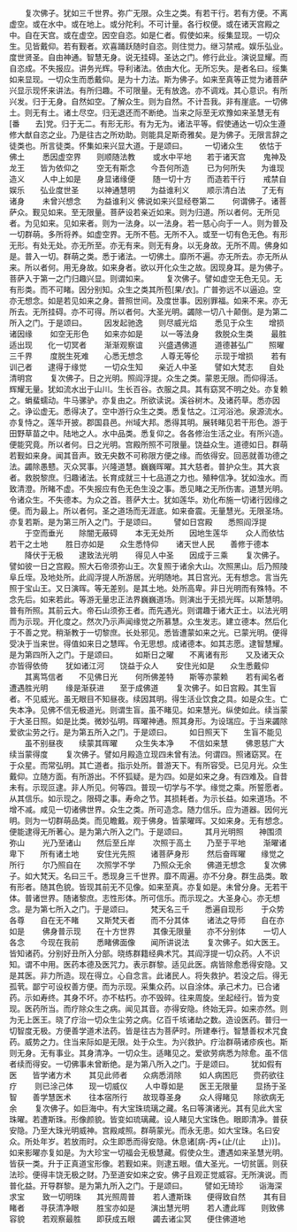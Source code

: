 <!-- { "loadSidebar": true } -->
　　复次佛子。犹如三千世界。弥广无限。众生之类。有若干行。若有方便。不离虚空。或在水中。或在地上。或分陀利。不可计量。各行权便。或在诸天宫殿之中。自在天宫。或在虚空。因空自恣。如是仁者。假使如来。绥集显现。一切众生。见皆戴仰。若有觐者。欢喜踊跃随时自恣。则住觉力。继习禁戒。娱乐弘业。度世贤圣。自由神通。智慧无身。说无挂碍。圣达之门。修行此业。演说显耀。而自恣成。不失报应。讲务光辉。导利诸法。依由大化。无所忘失。是者名曰。绥集如来显现。一切众生而悉戴仰。是为十力法。斯为佛子。如来至真等正觉为诸菩萨兴显示现怀来讲法。有所归趣。不可限量。无有放逸。亦不调戏。其心意识。有所兴发。归于无身。自然如空。了解众生。则为自然。不计吾我。非有崖底。一切佛土。则无有土。诸土尽空。归无退还而不断绝。当来之际至无欢豫如来圣慧无有[番　　去]党。归于无二。有形无形。有为无为。诸法平等。假使通达一切众生遵修大猷自恣之业。乃是往古之所劝助。则能具足斯奇雅矣。是为佛子。无限言辞之徒类也。所言徒类。怀集如来兴显大道。于是颂曰。
　　一切诸众生　　依怙于佛土
　　悉因虚空界　　则顺随法教
　　或水中平地　　若于诸天宫
　　鬼神及龙王　　皆为依仰之
　　空无有斯念　　今吾何所造
　　已为何所失　　为谁现造义
　　人中上如是　　身显诸缘便
　　随一切十方　　而造若干行
　　戒禁自娱乐　　弘业度世圣
　　以神通慧明　　为益谁利义
　　顺示清白法　　了无有诸身
　　未曾兴想念　　为益谁利义
佛说如来兴显经卷第二
　　何谓佛子。诸菩萨众。觐见如来。至无限量。菩萨设若亲近如来。则为归道。所以者何。无所见者。为见如来。见如来者。则为一法身。以一法身。若一慈心向于一人。则为普及一切群萌。多所将养。如虚空界。无所不苞。无所不入。或至一切有色无色。有形无形。有处无处。亦无所至。亦无有来。则无有身。以无身故。无所不周。佛身如是。普入一切。群萌之类。悉于诸法。一切佛土。靡所不遍。亦无所去。亦无所从来。所以者何。用无身故。如来身者。欲以开化众生之故。因现身耳。是为佛子。菩萨入于第一之门归趣兴显。则谓如来。
　　复次佛子。譬如虚空无色无见。无有形类。而不可睹。因分别知。众生之类其所苞[果/衣]。广普弥远不以逼迫。空亦无想念。如是若见如来之身。普照世间。及度世事。因别罪福。如来不来。亦无所去。无所挂碍。亦不可得。所以者何。大圣光明。蠲除一切八十颠倒。是为第二所入之门。于是颂曰。
　　因发起驰逸　　则尽威光焰
　　悉见于众生　　增损诸因缘
　　如空无形色　　如来亦如是
　　以一等法身　　救脱众生类
　　最胜适出现　　化一切冥者
　　渐渐观察谊　　兴盛遇佛道
　　道德甚弘广　　照曜三千界
　　度脱生死难　　心悉无想念
　　人尊无等伦　　示现于增损
　　若有训己者　　逮得于缘觉
　　一切众生知　　亲近人中圣
　　譬如大梵志　　自处清明宫
　　复次佛子。日之光明。照阎浮提。众生之类。蒙恩无限。而仰得活。辉耀无量。犹如流水出于山川。生长百谷。衣服之具。其有窈冥不明之处。亦复赖之。蜎蜚蠕动。牛马骡驴。亦复由之。所欲读说。溪谷树木。及诸药草。悉亦因之。诤讼虚无。悉得决了。空中游行众生之类。悉复怙之。江河浴池。泉源流水。亦复恃之。莲华开披。郡国县邑。州域大邦。悉得其明。展转睹见若干形色。游于田野草苗之中。陆地之人。水中品类。悉复仰之。各各修治生活之业。有所兴造。便能究竟。所以者何。日之光明。宫殿所照不可限量。饶益众生。道德如日。群萌若觐如来身。闻其音声。致无央数不可称限方便之缘。而依得安。回恶就善功德之法。蠲除愚戆。灭众冥事。兴隆道慧。巍巍晖曜。其大慈者。普护众生。其大哀者。救脱黎庶。归趣诸法。长育成就三十七品道之力也。殖种信净。犹如浊水。而致清澄。所睹不虚。不失报应有色无色生没之事。悉见睹之无所伤害。道慧光明。令诸众生。不失德本。为众之首。菩萨大士。犹如莲华。劝化布施一切诸行因缘之便。而为最上。所以者何。圣之道场而无涯底。如来奋震。无量慧光。无限圣场。亦复若斯。是为第三所入之门。于是颂曰。
　　譬如日宫殿　　悉照阎浮提
　　于空而垂光　　除闇无蔽碍
　　本无无处所　　因地生莲华
　　众人而依怙　　若干之土地
　　胜日亦如是　　众生悉恃仰
　　诸天世人民　　善修于德本
　　降伏于无极　　逮致法光明
　　得见人中圣　　因成于三乘
　　复次佛子。譬如彼一日之宫殿。照大石帝须弥山王。次复照于诸余大山。次照黑山。后乃照陵阜丘垤。及地处所。此阎浮提人所游居。光明随地。其日宫光。无有想念。言当先照于宝山王。又日演晖。等无差别。是其土地。处所高卑。非日光明而有殊特。不念先后。如来若此。等游无量忠正法界巍巍道场。则演出于无损光晖。以斯慧明。普有所照。其前云大。帝石山须弥王者。而先遇光。则谓趣于诸大正士。以法光明而为示现。开化度之。然次乃示声闻缘觉之所慕慧。众生发志。建立德本。然后化于不善之党。稍渐教于一切黎庶。长处邪见。悉皆遭蒙如来之光。已蒙光明。便得受决于当来世。得值如来日之慧晖。令无思想。成诸德本。如其志愿。逮智慧耀。是为第四所入之门。于是颂曰。
　　如斯日之曜　　不离诸有形
　　又及诸天众　　亦皆得依倚
　　犹如诸江河　　饶益于众人
　　安住光如是　　众生悉戴仰
　　其离笃信者　　不见佛日光
　　何所佛差特　　斯等亦蒙赖
　　若有闻名者　　遭遇胜光明
　　缘是渐获进　　至于成佛道
　　复次佛子。如日宫殿。其生盲者。不见威光。虽无眼目不知昼夜。续因其明。得生活业饮食之具。如是众生。亡失本净。见佛不信无极道光。则谓生盲。虽不睹见。如来慧光。纵使如此。续当蒙于大圣日照。如是比类。微妙弘明。晖曜神通。照其身形。为设瑞应。于当来蠲除爱欲尘劳之行。是为第五所入之门。于是颂曰。
　　如日照天下　　生盲不能见
　　虽不别昼夜　　续蒙其晖曜
　　众生失本净　　不信如来慧
　　佛恩慈广大　　续当蒙得度
　　复次佛子。譬如月殿造立现四未曾有法。何谓四。照诸窈冥。在于众星。而常弘明。其亡道者。指示处所。普游天下。有所容受。已见月光。众生戴仰。立随方面。有所游出。不怀狐疑。是为四。如是如来之身。有四难及。自昔未有。示现叵逮。非人所见。何等四。普现一切学与不学。缘觉之乘。所誓愿者。从其信乐。如示现之。限碍之事。寿命之节。其损耗者。为示长益。如来道场。不增不减。咸见一切诸佛世界。众生之类。所可造念。随力信乐。应为道器。因何光明。则为一切群萌品类。而见瞻戴。观于佛身。皆蒙曜晖。又如来身。无有想念。便能逮得无所著心。是为第六所入之门。于是颂曰。
　　其月光明照　　神围须弥山
　　光乃至诸山　　然后至丘岸
　　次照于高土　　乃至于平地
　　渐曜诸卑下　　所有诸土地
　　安住光先照　　诸菩萨身形
　　然后奋晖曜　　缘觉之所行
　　尔乃照自在　　次照学不学
　　乃照众无余　　佛道无想念
　　复次佛子。如大梵天。名曰三千。悉现身三千世界。靡不周遍。亦不分身。群生品类。敢有形者。随其色貌。皆现其前无不见像。如来至真。亦复如是。未曾分身。无若干体。普诸世界。随诸黎庶。志性形体。所可信乐。而示现之。大圣身心。亦无想念。是为第七所入之门。于是颂曰。
　　梵天名三千　　悉遍自现形
　　于众势各尊　　自在无不睹
　　又斯梵天者　　而不分其体
　　诸法之导师　　自在亦如是
　　佛身普示现　　在十方世界
　　其像无限量　　亦不分别体
　　一切人各念　　今现在我前
　　悉睹佛面像　　闻所讲说法
　　复次佛子。如大医王。皆知诸药。分别好丑所入分部。晓练群籍经典术咒。其阎浮提一切众药。人不识知。谓不中用。医药本德及医咒力。表示群黎。适见此医。病皆除愈悉得安隐。又是其医。非力所造。现在得立。心自念言。此诸民人。将失救护。若没之后。得无孤茕。鄙宁可设权善方便。而为示现。采集众药。以自涂体。承己术力。已合诸药。示如寿终。其身不坏。亦不枯朽。亦不毁碎。往来周旋。坐起经行。皆为变现。医药所当。而疗除众生之病。闻见其音。亦得安隐。终始无异。如来亦然。则为无上医王。晓了疗治一切众生尘劳之病。亿百千垓诸劫之数。造设医药。普归一切智度无极。方便善学道术法药。皆是往古为菩萨时。所建奉行。智慧善权术咒食药。威势之力。住当来际如是无限。处于众生。为兴救护。疗治群萌诸疹疾也。斯则无身。无有事业。其身清净。一切众生。适睹见之。爱欲劳病悉为除愈。虽不信者续而得安。一切佛事未曾断绝。是为第八所入之门。于是颂曰。
　　犹如假有医　　皆学诸方术
　　其见此师者　　众病悉消除
　　如人病困厄　　赍药欲往疗
　　则已涂己体　　现一切威仪
　　人中尊如是　　医王无限量
　　显扬于圣智　　善学慧医术
　　往本宿所行　　故现尊圣身
　　众人得睹见　　除欲病无余
　　复次佛子。如巨海中。有大宝珠琉璃之藏。名曰等演诸光。其有见此大宝珠曜。若遭斯珠。形像颜貌。皆变如琉璃藏。设人睹见大宝珠色。眼即清净。普获安隐。乃至大珠光明威神。宫殿咸照。群萌蒙光。而永无患。如大宝珠。名曰安众。所处年岁。若放雨时。众生即悉而得安隐。休息诸[病-丙+(止/(止　　止))]。如来影曜亦复如是。为大珍宝一切福会无极慧藏。假使众生。遭遇如来圣慧光明。皆获一类。升于正真道宝形像。若觐如来。则逮五眼。值大圣光。一切贫匮。则获法珍。便得丰饶无极之财。乃至道安如来之安。佛子且观正觉威容。无所演说。而普化益。开导群黎。是为第九所入之门。于是颂曰。
　　譬如无琦珍　　诣海深求宝
　　致一切明珠　　其光照周普
　　若人遭斯珠　　便得致自然
　　其有目睹者　　寻获清净眼
　　胜宝亦如是　　演出慧光明
　　若人遭此晖　　则致佛容貌
　　若观察最胜　　即获成五眼
　　蠲去诸尘冥　　便住佛道地
